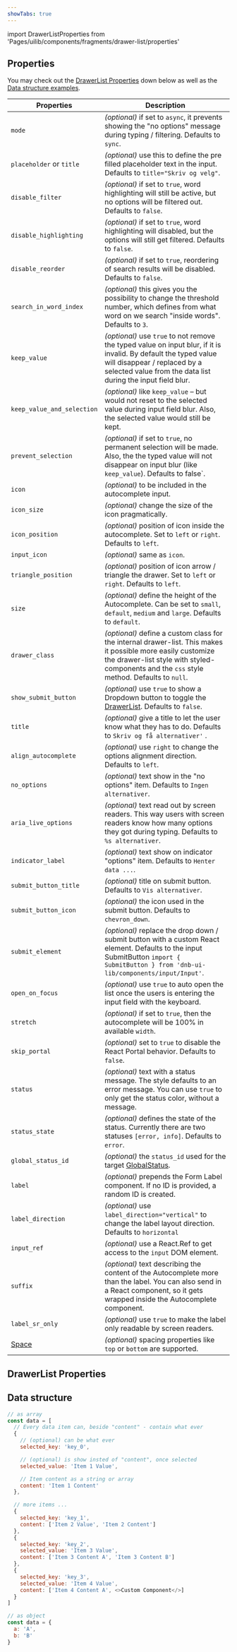 ```yaml
---
showTabs: true
---
```


import DrawerListProperties from 'Pages/uilib/components/fragments/drawer-list/properties'

## Properties

You may check out the [DrawerList Properties](#drawerlist-properties) down below as well as the [Data structure examples](#data-structure).

| Properties                                  | Description                                                                                                                                                                                                     |
| ------------------------------------------- | --------------------------------------------------------------------------------------------------------------------------------------------------------------------------------------------------------------- |
| `mode`                                      | _(optional)_ if set to `async`, it prevents showing the "no options" message during typing / filtering. Defaults to `sync`.                                                                                     |
| `placeholder` or `title`                    | _(optional)_ use this to define the pre filled placeholder text in the input. Defaults to `title="Skriv og velg"`.                                                                                              |
| `disable_filter`                            | _(optional)_ if set to `true`, word highlighting will still be active, but no options will be filtered out. Defaults to `false`.                                                                                |
| `disable_highlighting`                      | _(optional)_ if set to `true`, word highlighting will disabled, but the options will still get filtered. Defaults to `false`.                                                                                   |
| `disable_reorder`                           | _(optional)_ if set to `true`, reordering of search results will be disabled. Defaults to `false`.                                                                                                              |
| `search_in_word_index`                      | _(optional)_ this gives you the possibility to change the threshold number, which defines from what word on we search "inside words". Defaults to `3`.                                                          |
| `keep_value`                                | _(optional)_ use `true` to not remove the typed value on input blur, if it is invalid. By default the typed value will disappear / replaced by a selected value from the data list during the input field blur. |
| `keep_value_and_selection`                  | _(optional)_ like `keep_value` – but would not reset to the selected value during input field blur. Also, the selected value would still be kept.                                                               |
| `prevent_selection`                         | _(optional)_ if set to `true`, no permanent selection will be made. Also, the the typed value will not disappear on input blur (like `keep_value`). Defaults to false`.                                         |
| `icon`                                      | _(optional)_ to be included in the autocomplete input.                                                                                                                                                          |
| `icon_size`                                 | _(optional)_ change the size of the icon pragmatically.                                                                                                                                                         |
| `icon_position`                             | _(optional)_ position of icon inside the autocomplete. Set to `left` or `right`. Defaults to `left`.                                                                                                            |
| `input_icon`                                | _(optional)_ same as `icon`.                                                                                                                                                                                    |
| `triangle_position`                         | _(optional)_ position of icon arrow / triangle the drawer. Set to `left` or `right`. Defaults to `left`.                                                                                                        |
| `size`                                      | _(optional)_ define the height of the Autocomplete. Can be set to `small`, `default`, `medium` and `large`. Defaults to `default`.                                                                              |
| `drawer_class`                              | _(optional)_ define a custom class for the internal drawer-list. This makes it possible more easily customize the drawer-list style with styled-components and the `css` style method. Defaults to `null`.      |
| `show_submit_button`                        | _(optional)_ use `true` to show a Dropdown button to toggle the [DrawerList](/uilib/components/fragments/drawer-list). Defaults to `false`.                                                                     |
| `title`                                     | _(optional)_ give a title to let the user know what they has to do. Defaults to `Skriv og få alternativer'` .                                                                                                   |
| `align_autocomplete`                        | _(optional)_ use `right` to change the options alignment direction. Defaults to `left`.                                                                                                                         |
| `no_options`                                | _(optional)_ text show in the "no options" item. Defaults to `Ingen alternativer`.                                                                                                                              |
| `aria_live_options`                         | _(optional)_ text read out by screen readers. This way users with screen readers know how many options they got during typing. Defaults to `%s alternativer`.                                                   |
| `indicator_label`                           | _(optional)_ text show on indicator "options" item. Defaults to `Henter data ...`.                                                                                                                              |
| `submit_button_title`                       | _(optional)_ title on submit button. Defaults to `Vis alternativer`.                                                                                                                                            |
| `submit_button_icon`                        | _(optional)_ the icon used in the submit button. Defaults to `chevron_down`.                                                                                                                                    |
| `submit_element`                            | _(optional)_ replace the drop down / submit button with a custom React element. Defaults to the input SubmitButton `import { SubmitButton } from 'dnb-ui-lib/components/input/Input'`.                          |
| `open_on_focus`                             | _(optional)_ use `true` to auto open the list once the users is entering the input field with the keyboard.                                                                                                     |
| `stretch`                                   | _(optional)_ if set to `true`, then the autocomplete will be 100% in available `width`.                                                                                                                         |
| `skip_portal`                               | _(optional)_ set to `true` to disable the React Portal behavior. Defaults to `false`.                                                                                                                           |
| `status`                                    | _(optional)_ text with a status message. The style defaults to an error message. You can use `true` to only get the status color, without a message.                                                            |
| `status_state`                              | _(optional)_ defines the state of the status. Currently there are two statuses `[error, info]`. Defaults to `error`.                                                                                            |
| `global_status_id`                          | _(optional)_ the `status_id` used for the target [GlobalStatus](/uilib/components/global-status).                                                                                                               |
| `label`                                     | _(optional)_ prepends the Form Label component. If no ID is provided, a random ID is created.                                                                                                                   |
| `label_direction`                           | _(optional)_ use `label_direction="vertical"` to change the label layout direction. Defaults to `horizontal`                                                                                                    |
| `input_ref`                                 | _(optional)_ use a React.Ref to get access to the `input` DOM element.                                                                                                                                          |
| `suffix`                                    | _(optional)_ text describing the content of the Autocomplete more than the label. You can also send in a React component, so it gets wrapped inside the Autocomplete component.                                 |
| `label_sr_only`                             | _(optional)_ use `true` to make the label only readable by screen readers.                                                                                                                                      |
| [Space](/uilib/components/space/properties) | _(optional)_ spacing properties like `top` or `bottom` are supported.                                                                                                                                           |

## DrawerList Properties

<DrawerListProperties />

## Data structure

```js
// as array
const data = [
  // Every data item can, beside "content" - contain what ever
  {
    // (optional) can be what ever
    selected_key: 'key_0',

    // (optional) is show insted of "content", once selected
    selected_value: 'Item 1 Value',

    // Item content as a string or array
    content: 'Item 1 Content'
  },

  // more items ...
  {
    selected_key: 'key_1',
    content: ['Item 2 Value', 'Item 2 Content']
  },
  {
    selected_key: 'key_2',
    selected_value: 'Item 3 Value',
    content: ['Item 3 Content A', 'Item 3 Content B']
  },
  {
    selected_key: 'key_3',
    selected_value: 'Item 4 Value',
    content: ['Item 4 Content A', <>Custom Component</>]
  }
]

// as object
const data = {
  a: 'A',
  b: 'B'
}
```
